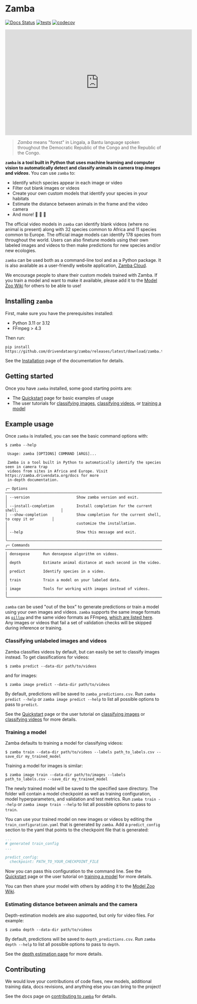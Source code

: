 # Zamba

[![Docs Status](https://img.shields.io/badge/docs-stable-informational)](https://zamba.drivendata.org/docs/)
[![tests](https://github.com/drivendataorg/zamba/workflows/tests/badge.svg?branch=master)](https://github.com/drivendataorg/zamba/actions?query=workflow%3Atests+branch%3Amaster)
[![codecov](https://codecov.io/gh/drivendataorg/zamba/branch/master/graph/badge.svg)](https://codecov.io/gh/drivendataorg/zamba)
<!-- [![PyPI](https://img.shields.io/pypi/v/zamba.svg)](https://pypi.org/project/zamba/) -->

 <div class="embed-responsive embed-responsive-16by9" width=500>     <iframe width=600 height=340 class="embed-responsive-item" src="https://s3.amazonaws.com/drivendata-public-assets/monkey-vid.mp4" frameborder="0" allowfullscreen=""></iframe></div>

> *Zamba* means "forest" in Lingala, a Bantu language spoken throughout the Democratic Republic of the Congo and the Republic of the Congo.

**`zamba` is a tool built in Python that uses machine learning and computer vision to automatically detect and classify animals in camera trap _images_ and _videos_.** You can use `zamba` to:

- Identify which species appear in each image or video
- Filter out blank images or videos
- Create your own custom models that identify your species in your habitats
- Estimate the distance between animals in the frame and the video camera
- And more! 🙈 🙉 🙊

The official video models in `zamba` can identify blank videos (where no animal is present) along with 32 species common to Africa and 11 species common to Europe. The official image models can identify 178 species from throughout the world. Users can also finetune models using their own labeled images and videos to then make predictions for new species and/or new ecologies.

`zamba` can be used both as a command-line tool and as a Python package. It is also available as a user-friendly website application, [Zamba Cloud](https://www.zambacloud.com/).

We encourage people to share their custom models trained with Zamba. If you train a model and want to make it available, please add it to the [Model Zoo Wiki](https://github.com/drivendataorg/zamba/wiki) for others to be able to use!



## Installing `zamba`

First, make sure you have the prerequisites installed:

* Python 3.11 or 3.12
* FFmpeg > 4.3

Then run:
```console
pip install https://github.com/drivendataorg/zamba/releases/latest/download/zamba.tar.gz
```

See the [Installation](install/) page of the documentation for details.

## Getting started

Once you have `zamba` installed, some good starting points are:

- The [Quickstart](quickstart/) page for basic examples of usage
- The user tutorials for [classifying images](image-predict-tutorial/), [classifying videos](predict-tutorial/), or [training a model](train-tutorial/)

## Example usage

Once `zamba` is installed, you can see the basic command options with:
```console
$ zamba --help

 Usage: zamba [OPTIONS] COMMAND [ARGS]...

 Zamba is a tool built in Python to automatically identify the species seen in camera trap
 videos from sites in Africa and Europe. Visit https://zamba.drivendata.org/docs for more
 in-depth documentation.

╭─ Options ─────────────────────────────────────────────────────────────────────────────────╮
│ --version                     Show zamba version and exit.                                │
│ --install-completion          Install completion for the current shell.                   │
│ --show-completion             Show completion for the current shell, to copy it or        │
│                               customize the installation.                                 │
│ --help                        Show this message and exit.                                 │
╰───────────────────────────────────────────────────────────────────────────────────────────╯
╭─ Commands ────────────────────────────────────────────────────────────────────────────────╮
│ densepose      Run densepose algorithm on videos.                                         │
│ depth          Estimate animal distance at each second in the video.                      │
│ predict        Identify species in a video.                                               │
│ train          Train a model on your labeled data.                                        │
| image          Tools for working with images instead of videos.                           |
╰───────────────────────────────────────────────────────────────────────────────────────────╯
```

`zamba` can be used "out of the box" to generate predictions or train a model using your own images and videos. `zamba` supports the same image formats as [`pillow`](https://pillow.readthedocs.io/en/stable/handbook/image-file-formats.html#fully-supported-formats) and the same video formats as FFmpeg, [which are listed here](https://www.ffmpeg.org/general.html#Supported-File-Formats_002c-Codecs-or-Features). Any images or videos that fail a set of validation checks will be skipped during inference or training.

### Classifying unlabeled images and videos

Zamba classifies videos by default, but can easily be set to classify images instead. To get classifications for videos:

```console
$ zamba predict --data-dir path/to/videos
```
and for images:

```console
$ zamba image predict --data-dir path/to/videos
```

By default, predictions will be saved to `zamba_predictions.csv`. Run `zamba predict --help` or `zamba image predict --help` to list all possible options to pass to `predict`.

See the [Quickstart](quickstart/) page or the user tutorial on [classifying images](image-predict-tutorial/) or [classifying videos](predict-tutorial/) for more details.

### Training a model

Zamba defaults to training a model for classifying videos:
```console
$ zamba train --data-dir path/to/videos --labels path_to_labels.csv --save_dir my_trained_model
```

Training a model for images is similar:
```console
$ zamba image train --data-dir path/to/images --labels path_to_labels.csv --save_dir my_trained_model
```

The newly trained model will be saved to the specified save directory. The folder will contain a model checkpoint as well as training configuration, model hyperparameters, and validation and test metrics. Run `zamba train --help` or `zamba image train --help` to list all possible options to pass to `train`.

You can use your trained model on new images or videos by editing the `train_configuration.yaml` that is generated by `zamba`. Add a `predict_config` section to the yaml that points to the checkpoint file that is generated:

```yaml
...
# generated train_config
...

predict_config:
  checkpoint: PATH_TO_YOUR_CHECKPOINT_FILE

```

Now you can pass this configuration to the command line. See the [Quickstart](quickstart/) page or the user tutorial on [training a model](train-tutorial/) for more details.

You can then share your model with others by adding it to the [Model Zoo Wiki](https://github.com/drivendataorg/zamba/wiki).

### Estimating distance between animals and the camera

Depth-estimation models are also supported, but only for video files. For example:
```console
$ zamba depth --data-dir path/to/videos
```

By default, predictions will be saved to `depth_predictions.csv`. Run `zamba depth --help` to list all possible options to pass to `depth`.

See the [depth estimation page](models/depth/) for more details.


## Contributing

We would love your contributions of code fixes, new models, additional training data, docs revisions, and anything else you can bring to the project!

See the docs page on [contributing to `zamba`](contribute/) for details.
